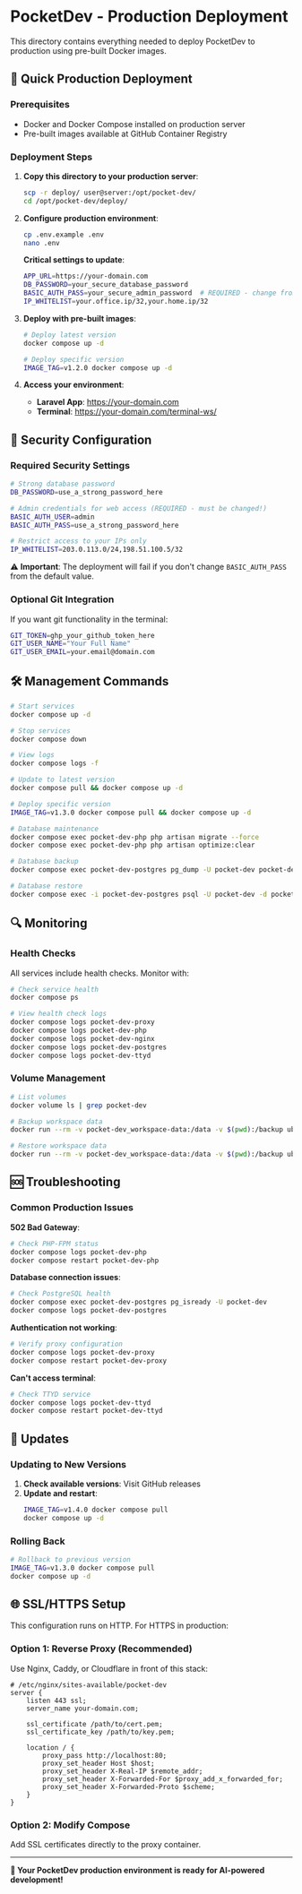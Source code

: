 # PocketDev - Production Deployment

This directory contains everything needed to deploy PocketDev to production using pre-built Docker images.

## 🚀 Quick Production Deployment

### Prerequisites

- Docker and Docker Compose installed on production server
- Pre-built images available at GitHub Container Registry

### Deployment Steps

1. **Copy this directory to your production server**:
   ```bash
   scp -r deploy/ user@server:/opt/pocket-dev/
   cd /opt/pocket-dev/deploy/
   ```

2. **Configure production environment**:
   ```bash
   cp .env.example .env
   nano .env
   ```

   **Critical settings to update**:
   ```bash
   APP_URL=https://your-domain.com
   DB_PASSWORD=your_secure_database_password
   BASIC_AUTH_PASS=your_secure_admin_password  # REQUIRED - change from default!
   IP_WHITELIST=your.office.ip/32,your.home.ip/32
   ```

3. **Deploy with pre-built images**:
   ```bash
   # Deploy latest version
   docker compose up -d

   # Deploy specific version
   IMAGE_TAG=v1.2.0 docker compose up -d
   ```

4. **Access your environment**:
   - **Laravel App**: https://your-domain.com
   - **Terminal**: https://your-domain.com/terminal-ws/

## 🔐 Security Configuration

### Required Security Settings

```bash
# Strong database password
DB_PASSWORD=use_a_strong_password_here

# Admin credentials for web access (REQUIRED - must be changed!)
BASIC_AUTH_USER=admin
BASIC_AUTH_PASS=use_a_strong_password_here

# Restrict access to your IPs only
IP_WHITELIST=203.0.113.0/24,198.51.100.5/32
```

⚠️ **Important**: The deployment will fail if you don't change `BASIC_AUTH_PASS` from the default value.

### Optional Git Integration

If you want git functionality in the terminal:

```bash
GIT_TOKEN=ghp_your_github_token_here
GIT_USER_NAME="Your Full Name"
GIT_USER_EMAIL=your.email@domain.com
```

## 🛠️ Management Commands

```bash
# Start services
docker compose up -d

# Stop services
docker compose down

# View logs
docker compose logs -f

# Update to latest version
docker compose pull && docker compose up -d

# Deploy specific version
IMAGE_TAG=v1.3.0 docker compose pull && docker compose up -d

# Database maintenance
docker compose exec pocket-dev-php php artisan migrate --force
docker compose exec pocket-dev-php php artisan optimize:clear

# Database backup
docker compose exec pocket-dev-postgres pg_dump -U pocket-dev pocket-dev > backup.sql

# Database restore
docker compose exec -i pocket-dev-postgres psql -U pocket-dev -d pocket-dev < backup.sql
```

## 🔍 Monitoring

### Health Checks

All services include health checks. Monitor with:

```bash
# Check service health
docker compose ps

# View health check logs
docker compose logs pocket-dev-proxy
docker compose logs pocket-dev-php
docker compose logs pocket-dev-nginx
docker compose logs pocket-dev-postgres
docker compose logs pocket-dev-ttyd
```

### Volume Management

```bash
# List volumes
docker volume ls | grep pocket-dev

# Backup workspace data
docker run --rm -v pocket-dev_workspace-data:/data -v $(pwd):/backup ubuntu tar czf /backup/workspace-backup.tar.gz -C /data .

# Restore workspace data
docker run --rm -v pocket-dev_workspace-data:/data -v $(pwd):/backup ubuntu tar xzf /backup/workspace-backup.tar.gz -C /data
```

## 🆘 Troubleshooting

### Common Production Issues

**502 Bad Gateway**:
```bash
# Check PHP-FPM status
docker compose logs pocket-dev-php
docker compose restart pocket-dev-php
```

**Database connection issues**:
```bash
# Check PostgreSQL health
docker compose exec pocket-dev-postgres pg_isready -U pocket-dev
docker compose logs pocket-dev-postgres
```

**Authentication not working**:
```bash
# Verify proxy configuration
docker compose logs pocket-dev-proxy
docker compose restart pocket-dev-proxy
```

**Can't access terminal**:
```bash
# Check TTYD service
docker compose logs pocket-dev-ttyd
docker compose restart pocket-dev-ttyd
```

## 🔄 Updates

### Updating to New Versions

1. **Check available versions**: Visit GitHub releases
2. **Update and restart**:
   ```bash
   IMAGE_TAG=v1.4.0 docker compose pull
   docker compose up -d
   ```

### Rolling Back

```bash
# Rollback to previous version
IMAGE_TAG=v1.3.0 docker compose pull
docker compose up -d
```

## 🌐 SSL/HTTPS Setup

This configuration runs on HTTP. For HTTPS in production:

### Option 1: Reverse Proxy (Recommended)

Use Nginx, Caddy, or Cloudflare in front of this stack:

```nginx
# /etc/nginx/sites-available/pocket-dev
server {
    listen 443 ssl;
    server_name your-domain.com;

    ssl_certificate /path/to/cert.pem;
    ssl_certificate_key /path/to/key.pem;

    location / {
        proxy_pass http://localhost:80;
        proxy_set_header Host $host;
        proxy_set_header X-Real-IP $remote_addr;
        proxy_set_header X-Forwarded-For $proxy_add_x_forwarded_for;
        proxy_set_header X-Forwarded-Proto $scheme;
    }
}
```

### Option 2: Modify Compose

Add SSL certificates directly to the proxy container.

---

**🚀 Your PocketDev production environment is ready for AI-powered development!**